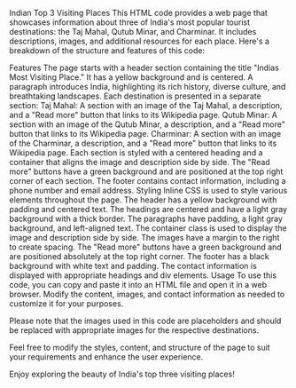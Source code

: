 
Indian Top 3 Visiting Places
This HTML code provides a web page that showcases information about three of India's most popular tourist destinations: the Taj Mahal, Qutub Minar, and Charminar. It includes descriptions, images, and additional resources for each place. Here's a breakdown of the structure and features of this code:

Features
The page starts with a header section containing the title "Indias Most Visiting Place." It has a yellow background and is centered.
A paragraph introduces India, highlighting its rich history, diverse culture, and breathtaking landscapes.
Each destination is presented in a separate section:
Taj Mahal: A section with an image of the Taj Mahal, a description, and a "Read more" button that links to its Wikipedia page.
Qutub Minar: A section with an image of the Qutub Minar, a description, and a "Read more" button that links to its Wikipedia page.
Charminar: A section with an image of the Charminar, a description, and a "Read more" button that links to its Wikipedia page.
Each section is styled with a centered heading and a container that aligns the image and description side by side.
The "Read more" buttons have a green background and are positioned at the top right corner of each section.
The footer contains contact information, including a phone number and email address.
Styling
Inline CSS is used to style various elements throughout the page.
The header has a yellow background with padding and centered text.
The headings are centered and have a light gray background with a thick border.
The paragraphs have padding, a light gray background, and left-aligned text.
The container class is used to display the image and description side by side.
The images have a margin to the right to create spacing.
The "Read more" buttons have a green background and are positioned absolutely at the top right corner.
The footer has a black background with white text and padding.
The contact information is displayed with appropriate headings and div elements.
Usage
To use this code, you can copy and paste it into an HTML file and open it in a web browser. Modify the content, images, and contact information as needed to customize it for your purposes.

Please note that the images used in this code are placeholders and should be replaced with appropriate images for the respective destinations.

Feel free to modify the styles, content, and structure of the page to suit your requirements and enhance the user experience.

Enjoy exploring the beauty of India's top three visiting places!
